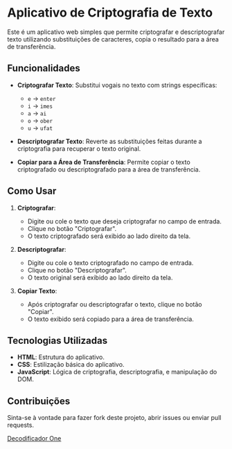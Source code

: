 
# Aplicativo de Criptografia de Texto

Este é um aplicativo web simples que permite criptografar e descriptografar texto utilizando substituições de caracteres, copia o resultado para a área de transferência.

## Funcionalidades

- **Criptografar Texto**: Substitui vogais no texto com strings específicas:
  - `e` → `enter`
  - `i` → `imes`
  - `a` → `ai`
  - `o` → `ober`
  - `u` → `ufat`

- **Descriptografar Texto**: Reverte as substituições feitas durante a criptografia para recuperar o texto original.

- **Copiar para a Área de Transferência**: Permite copiar o texto criptografado ou descriptografado para a área de transferência.

## Como Usar

1. **Criptografar**:
   - Digite ou cole o texto que deseja criptografar no campo de entrada.
   - Clique no botão "Criptografar".
   - O texto criptografado será exibido ao lado direito da tela.

2. **Descriptografar**:
   - Digite ou cole o texto criptografado no campo de entrada.
   - Clique no botão "Descriptografar".
   - O texto original será exibido ao lado direito da tela.

3. **Copiar Texto**:
   - Após criptografar ou descriptografar o texto, clique no botão "Copiar".
   - O texto exibido será copiado para a área de transferência.


## Tecnologias Utilizadas

- **HTML**: Estrutura do aplicativo.
- **CSS**: Estilização básica do aplicativo.
- **JavaScript**: Lógica de criptografia, descriptografia, e manipulação do DOM.

## Contribuições

Sinta-se à vontade para fazer fork deste projeto, abrir issues ou enviar pull requests.


[Decodificador One](https://jounys.github.io/Decodificador_one/index.html)
